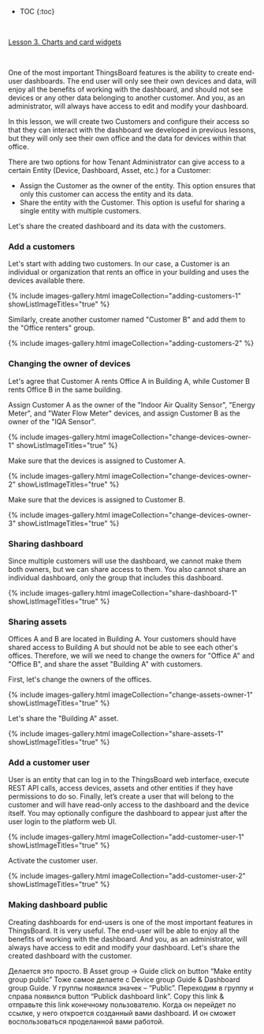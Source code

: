 * TOC
{:toc}

<br>
<p><a href="/docs/{{docsPrefix}}user-guide/advanced-guides-for-working-with-dashboard/advanced-dashboard-guide-lesson-3/" class="n-button add-device">Lesson 3. Charts and card widgets</a></p>

<br>

One of the most important ThingsBoard features is the ability to create end-user dashboards. 
The end user will only see their own devices and data, will enjoy all the benefits of working with the dashboard, and should not see devices or any other data belonging to another customer.
And you, as an administrator, will always have access to edit and modify your dashboard. 

In this lesson, we will create two Customers and configure their access so that they can interact with the dashboard we developed in previous lessons, but they will only see their own office and the data for devices within that office.

There are two options for how Tenant Administrator can give access to a certain Entity (Device, Dashboard, Asset, etc.) for a Customer:

- Assign the Customer as the owner of the entity. This option ensures that only this customer can access the entity and its data.
- Share the entity with the Customer. This option is useful for sharing a single entity with multiple customers.

Let's share the created dashboard and its data with the customers.

### Add a customers

Let's start with adding two customers. In our case, a Customer is an individual or organization that rents an office in your building and uses the devices available there.

{% include images-gallery.html imageCollection="adding-customers-1" showListImageTitles="true" %}

Similarly, create another customer named "Customer B" and add them to the "Office renters" group.

{% include images-gallery.html imageCollection="adding-customers-2" %}

### Changing the owner of devices

Let's agree that Customer A rents Office A in Building A, while Customer B rents Office B in the same building.

Assign Customer A as the owner of the "Indoor Air Quality Sensor", "Energy Meter", and "Water Flow Meter" devices, and assign Customer B as the owner of the "IQA Sensor".

{% include images-gallery.html imageCollection="change-devices-owner-1" showListImageTitles="true" %}

Make sure that the devices is assigned to Customer A.

{% include images-gallery.html imageCollection="change-devices-owner-2" showListImageTitles="true" %}

Make sure that the devices is assigned to Customer B.

{% include images-gallery.html imageCollection="change-devices-owner-3" showListImageTitles="true" %}

### Sharing dashboard

Since multiple customers will use the dashboard, we cannot make them both owners, but we can share access to them. You also cannot share an individual dashboard, only the group that includes this dashboard.

{% include images-gallery.html imageCollection="share-dashboard-1" showListImageTitles="true" %}

### Sharing assets

Offices A and B are located in Building A. Your customers should have shared access to Building A but should not be able to see each other's offices. 
Therefore, we will we need to change the owners for "Office A" and "Office B", and share the asset "Building A"  with customers.

First, let's change the owners of the offices.

{% include images-gallery.html imageCollection="change-assets-owner-1" showListImageTitles="true" %}

Let's share the "Building A" asset.

{% include images-gallery.html imageCollection="share-assets-1" showListImageTitles="true" %}

### Add a customer user

User is an entity that can log in to the ThingsBoard web interface, execute REST API calls, access devices, assets and other entities if they have permissions to do so.
Finally, let’s create a user that will belong to the customer and will have read-only access to the dashboard and the device itself. You may optionally configure the dashboard to appear just after the user login to the platform web UI.

{% include images-gallery.html imageCollection="add-customer-user-1" showListImageTitles="true" %}

Activate the customer user.

{% include images-gallery.html imageCollection="add-customer-user-2" showListImageTitles="true" %}

### Making dashboard public

Creating dashboards for end-users is one of the most important features in ThingsBoard. 
It is very useful. The end-user will be able to enjoy all the benefits of working with the dashboard. 
And you, as an administrator, will always have access to edit and modify your dashboard. 
Let's share the created dashboard with the customer.

Делается это просто. В Asset group -> Guide click on button “Make entity group public”
Тоже самое делаете с Device group Guide & Dashboard group Guide. У группы появился значек – “Public”. Переходим в группу и справа появился button “Publick dashboard link”.
Copy this link & отправьте this link конечному пользователю. Когда он перейдет по ссылке, у него откроется созданный вами dashboard. И он сможет воспользоваться проделанной вами работой.